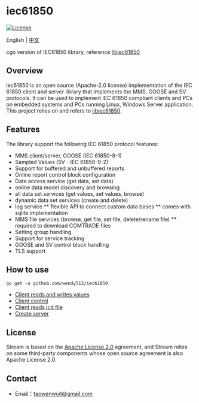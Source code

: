 # iec61850

[![License](https://img.shields.io/badge/license-Apache--2.0-green.svg)](https://www.apache.org/licenses/LICENSE-2.0.html)

English | [中文](README_zh_CN.md)

cgo version of IEC61850 library, reference [libiec61850](https://github.com/mz-automation/libiec61850)

## Overview
iec61850 is an open source (Apache-2.0 license) implementation of the IEC 61850 client and server library that implements the MMS, GOOSE and SV protocols. 
It can be used to implement IEC 61850 compliant clients and PCs on embedded systems and PCs running Linux, Windows Server application. 
This project relies on and refers to [libiec61850](https://github.com/mz-automation/libiec61850).

## Features

The library support the following IEC 61850 protocol features:

* MMS client/server, GOOSE (IEC 61850-8-1)
* Sampled Values (SV - IEC 61850-9-2)
* Support for buffered and unbuffered reports
* Online report control block configuration
* Data access service (get data, set data)
* online data model discovery and browsing
* all data set services (get values, set values, browse)
* dynamic data set services (create and delete)
* log service
  ** flexible API to connect custom data bases
  ** comes with sqlite implementation
* MMS file services (browse, get file, set file, delete/rename file)
  ** required to download COMTRADE files
* Setting group handling
* Support for service tracking
* GOOSE and SV control block handling
* TLS support

## How to use
```shell  
go get -u github.com/wendy512/iec61850
``` 

- [Client reads and writes values](test/client_test.go)
- [Client control](test/client_control_test.go)
- [Client reads icd file](test/scl_test.go)
- [Create server](test/server_test.go)

## License
Stream is based on the [Apache License 2.0](./LICENSE) agreement, and Stream relies on some third-party components whose open source agreement is also Apache License 2.0.
## Contact

- Email：<taowenwuit@gmail.com>
